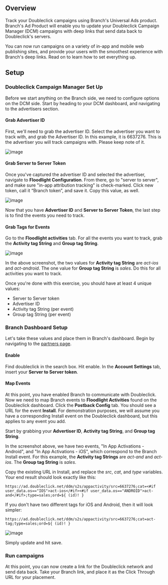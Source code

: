 ## Overview

Track your Doubleclick campaigns using Branch's Universal Ads product. Branch's Ad Product will enable you to update your Doubleclick Campaign Manager (DCM) campaigns with deep links that send data back to Doubleclick's servers.

You can now run campaigns on a variety of in-app and mobile web publishing sites, and provide your users with the smoothest experience with Branch's deep links. Read on to learn how to set everything up.


## Setup

### Doubleclick Campaign Manager Set Up

Before we start anything on the Branch side, we need to configure options on the DCM side. Start by heading to your DCM dashboard, and navigating to the advertisers section.

#### Grab Advertiser ID

First, we'll need to grab the advertiser ID. Select the advertiser you want to track with, and grab the Advertiser ID. In this example, it is 6637276. This is the advertiser you will track campaigns with. Please keep note of it.

![image](/img/pages/ads/doubleclick/advertiser.png)

#### Grab Server to Server Token

Once you've captured the advertiser ID and selected the advertiser, navigate to **Floodlight Configuration**. From there, go to "server to server", and make sure "in-app attribution tracking" is check-marked. Click new token, call it “Branch token”, and save it. Copy this value, as well.

![image](/img/pages/ads/doubleclick/server-token.png)

Now that you have **Advertiser ID** and **Server to Server Token**, the last step is to find the events you need to track.

#### Grab Tags for Events

Go to the **Floodlight activities** tab. For all the events you want to track, grab the **Activity tag String** and **Group tag String**.

![image](/img/pages/ads/doubleclick/cat-type.png)

In the above screenshot, the two values for **Activity tag String** are *act-ios* and *act-android*. The one value for **Group tag String** is *sales*. Do this for all activities you want to track.

Once you're done with this exercise, you should have at least 4 unique values:

- Server to Server token
- Advertiser ID
- Activity tag String (per event)
- Group tag String (per event)

### Branch Dashboard Setup

Let's take these values and place them in Branch's dashboard. Begin by navigating to the [partners page](https://dashboard.branch.io/ads/partner-management/a_doubleclick).

#### Enable

Find doubleclick in the search box. Hit enable. In the **Account Settings** tab, insert your **Server to Server token**.

#### Map Events

At this point, you have enabled Branch to communicate with Doubleclick. Now we need to map Branch events to **Floodlight Activities** found on the Doubleclick dashboard. Click the **Postback Config** tab. You should see a URL for the event **Install**. For demonstration purposes, we will assume you have a corresponding Install event on the Doubleclick dashboard, but this applies to any event you add.

Start by grabbing your **Advertiser ID**, **Activity tag String**, and **Group tag String**.

In the screenshot above, we have two events, "In App Activations - Android", and "In App Activations - iOS", which correspond to the Branch Install event. For this example, the **Activity tag Strings** are *act-and* and *act-ios*. The **Group tag String** is *sales*.

Copy the existing URL in Install, and replace the *src*, *cat*, and *type* variables. Your end result should look exactly like this:

`https://ad.doubleclick.net/ddm/s2s/appactivity/src=6637276;cat=<#if user_data.os=="IOS">act-ios</#if><#if user_data.os=="ANDROID">act-and</#if>;type=sales;ord=${ (id)! }`

If you don't have two different tags for iOS and Android, then it will look simpler:

`https://ad.doubleclick.net/ddm/s2s/appactivity/src=6637276;cat=act-tag;type=sales;ord=${ (id)! }`

![image](/img/pages/ads/doubleclick/final-postback-doubleclick.png)

Simply update and hit save.

### Run campaigns

At this point, you can now create a link for the Doubleclick network and send data back. Take your Branch link, and place it as the Click Through URL for your placement.
